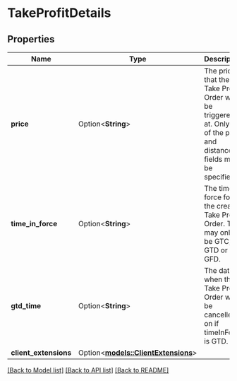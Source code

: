 # TakeProfitDetails

## Properties

Name | Type | Description | Notes
------------ | ------------- | ------------- | -------------
**price** | Option<**String**> | The price that the Take Profit Order will be triggered at. Only one of the price and distance fields may be specified. | [optional]
**time_in_force** | Option<**String**> | The time in force for the created Take Profit Order. This may only be GTC, GTD or GFD. | [optional]
**gtd_time** | Option<**String**> | The date when the Take Profit Order will be cancelled on if timeInForce is GTD. | [optional]
**client_extensions** | Option<[**models::ClientExtensions**](ClientExtensions.md)> |  | [optional]

[[Back to Model list]](../README.md#documentation-for-models) [[Back to API list]](../README.md#documentation-for-api-endpoints) [[Back to README]](../README.md)


